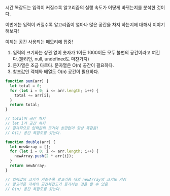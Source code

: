 시간 복잡도는 입력이 커질수록 알고리즘의 실행 속도가 어떻게 바뀌는지를 분석한 것이다.

이번에는 입력이 커질수록 알고리즘이 얼마나 많은 공간을 차지 하는지에 대해서 이야기 해보자!

이제는 공간 사용되는 메모리에 집중!

1. 입력의 크기와는 상관 없이 숫자가 1이든 1000이든 모두 불변의 공간이라고 여긴다.(불리언, null, undefined도 마찬가지)
2. 문자열은 조금 다르다. 문자열은 O(n) 공간이 필요하다.
3. 참조값인 객체와 배열도 O(n) 공간이 필요하다.

```javascript
function sum(arr) {
  let total = 0;
  for (let i = 0; i <= arr.length; i++) {
    total += arr[i];
  }
  return total;
}

// total이 공간 차지
// let i가 공간 차지
// 결과적으로 입력값의 크기와 상관없이 항상 똑같음!
// O(1) 공간 복잡도를 갖는다.
```

```javascript
function double(arr) {
  let newArray = [];
  for (let i = 0; i <= arr.length; i++) {
    newArray.push(2 * arr[i]);
  }
  return newArray;
}

// 입력값의 크기가 커질수록 알고리즘 내의 newArray의 크기도 커짐
// 알고리즘 자체의 공간복잡도가 증가하는 것을 알 수 있음
// O(n) 공간 복잡도를 갖는다.
```
